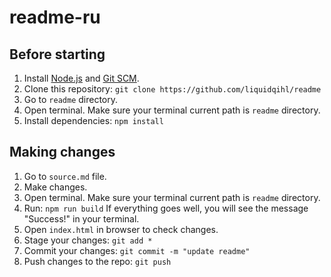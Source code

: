 # readme-ru

## Before starting

1. Install [Node.js](https://nodejs.org/en/) and [Git SCM](https://git-scm.com/).
2. Clone this repository:
   `git clone https://github.com/liquidqihl/readme`
3. Go to `readme` directory.
4. Open terminal. Make sure your terminal current path is `readme` directory.
5. Install dependencies:
   `npm install`

## Making changes

1. Go to `source.md` file.
2. Make changes.
3. Open terminal. Make sure your terminal current path is `readme` directory.
4. Run:
   `npm run build`
   If everything goes well, you will see the message "Success!" in your terminal.
5. Open `index.html` in browser to check changes.
6. Stage your changes:
   `git add *`
7. Commit your changes:
   `git commit -m "update readme"`
8. Push changes to the repo:
   `git push`
